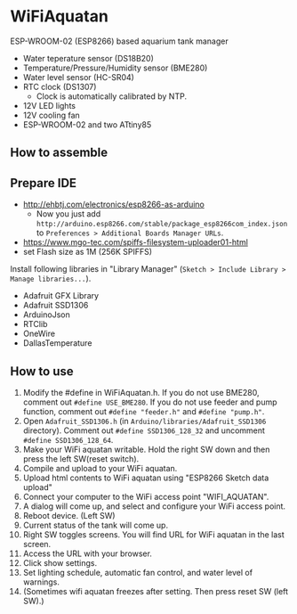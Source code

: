 
WiFiAquatan
=======================
ESP-WROOM-02 (ESP8266) based aquarium tank manager

* Water teperature sensor (DS18B20)
* Temperature/Pressure/Humidity sensor (BME280)
* Water level sensor (HC-SR04)
* RTC clock (DS1307)
   * Clock is automatically calibrated by NTP.
* 12V LED lights
* 12V cooling fan
* ESP-WROOM-02 and two ATtiny85



How to assemble
-----------


Prepare IDE
-----------
* http://ehbtj.com/electronics/esp8266-as-arduino
  * Now you just add `http://arduino.esp8266.com/stable/package_esp8266com_index.json` to `Preferences > Additional Boards Manager URLs`.
* https://www.mgo-tec.com/spiffs-filesystem-uploader01-html
* set Flash size as 1M (256K SPIFFS)



Install following libraries in "Library Manager" (`Sketch > Include Library > Manage libraries...`).

* Adafruit GFX Library
* Adafruit SSD1306
* ArduinoJson
* RTClib
* OneWire
* DallasTemperature



How to use
-----------
1. Modify the #define in WiFiAquatan.h.
   If you do not use BME280, comment out `#define USE_BME280`.
   If you do not use feeder and pump function, comment out `#define "feeder.h"` and `#define "pump.h"`.
2. Open `Adafruit_SSD1306.h` (in `Arduino/libraries/Adafruit_SSD1306` directory). Comment out `#define SSD1306_128_32` and uncomment `#define SSD1306_128_64`.
3. Make your WiFi aquatan writable. Hold the right SW down and then press the left SW(reset switch).
4. Compile and upload to your WiFi aquatan. 
5. Upload html contents to WiFi aquatan using "ESP8266 Sketch data upload"
6. Connect your computer to the WiFi access point "WIFI_AQUATAN".
7. A dialog will come up, and select and configure your WiFi access point.
8. Reboot device. (Left SW)
9. Current status of the tank will come up.
10. Right SW toggles screens. You will find URL for WiFi aquatan in the last screen.
11. Access the URL with your browser.
12. Click show settings.
13. Set lighting schedule, automatic fan control, and water level of warnings.
14. (Sometimes wifi aquatan freezes after setting. Then press reset SW (left SW).)

